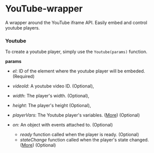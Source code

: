 YouTube-wrapper
===============

A wrapper around the YouTube iframe API. Easily embed and control youtube players.

### Youtube

To create a youtube player, simply use the `Youtube(params)` function.

**params**

* _el_: ID of the element where the youtube player will be embeded. (Required)
* _videoId_: A youtube video ID. (Optional),
* _width_: The player's width. (Optional),
* _height_: The player's height (Optional),
* _playerVars_: The Youtube player's variables. ([More](https://developers.google.com/youtube/player_parameters)) (Optional)
* _on_: An object with events attached to. (Optional)

    * _ready_ function called when the player is ready. (Optional)
    * _stateChange_ function called when the player's state changed. ([More](https://developers.google.com/youtube/iframe_api_reference#onStateChange)) (Optional)